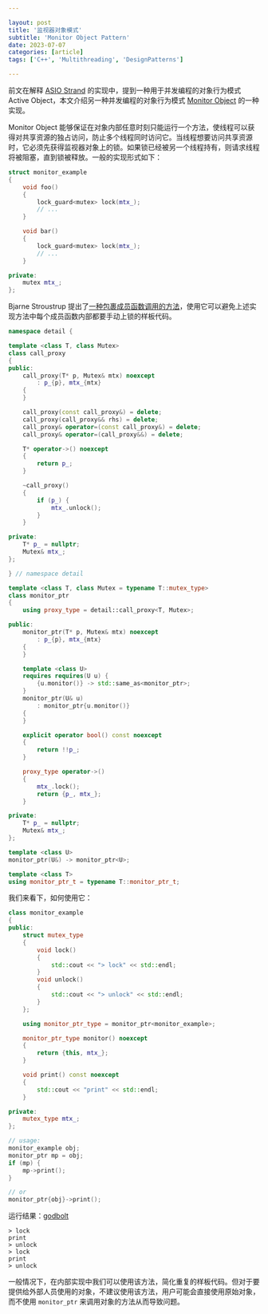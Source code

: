 ```yaml
---

layout: post
title: '监视器对象模式'
subtitle: 'Monitor Object Pattern'
date: 2023-07-07
categories: [article]
tags: ['C++', 'Multithreading', 'DesignPatterns'] 

---
```


前文在解释 [ASIO Strand](https://yanminhui.github.io/2023/07/02/asio-strand.html) 的实现中，提到一种用于并发编程的对象行为模式 Active Object，本文介绍另一种并发编程的对象行为模式 [Monitor Object](https://citeseerx.ist.psu.edu/document?repid=rep1&type=pdf&doi=29903ed1cf0a1d930e4b601f20c91da184807411) 的一种实现。

Monitor Object 能够保证在对象内部任意时刻只能运行一个方法，使线程可以获得对共享资源的独占访问，防止多个线程同时访问它。当线程想要访问共享资源时，它必须先获得监视器对象上的锁。如果锁已经被另一个线程持有，则请求线程将被阻塞，直到锁被释放。一般的实现形式如下：

```.cpp
struct monitor_example
{
    void foo()
    {
        lock_guard<mutex> lock(mtx_);
        // ...
    }

    void bar()
    {
        lock_guard<mutex> lock(mtx_);
        // ...
    }

private:
    mutex mtx_;
};
```

Bjarne Stroustrup 提出了[一种包裹成员函数调用的方法](https://www.stroustrup.com/wrapper.pdf)，使用它可以避免上述实现方法中每个成员函数内部都要手动上锁的样板代码。

```.cpp
namespace detail {

template <class T, class Mutex>
class call_proxy 
{
public:
    call_proxy(T* p, Mutex& mtx) noexcept
        : p_{p}, mtx_{mtx}
    {
    }

    call_proxy(const call_proxy&) = delete;
    call_proxy(call_proxy&& rhs) = delete;
    call_proxy& operator=(const call_proxy&) = delete;
    call_proxy& operator=(call_proxy&&) = delete;

    T* operator->() noexcept
    { 
        return p_;
    }

    ~call_proxy()
    {
        if (p_) {
            mtx_.unlock();
        }
    }

private: 
    T* p_ = nullptr;
    Mutex& mtx_;
};

} // namespace detail

template <class T, class Mutex = typename T::mutex_type>
class monitor_ptr
{
    using proxy_type = detail::call_proxy<T, Mutex>;

public:
    monitor_ptr(T* p, Mutex& mtx) noexcept
        : p_{p}, mtx_{mtx}
    {
    }

    template <class U>
    requires requires(U u) {
        {u.monitor()} -> std::same_as<monitor_ptr>;
    }
    monitor_ptr(U& u)
        : monitor_ptr{u.monitor()}
    {
    }

    explicit operator bool() const noexcept
    {
        return !!p_;
    }

    proxy_type operator->() 
    {
        mtx_.lock();
        return {p_, mtx_}; 
    }

private:
    T* p_ = nullptr;
    Mutex& mtx_;
};

template <class U>
monitor_ptr(U&) -> monitor_ptr<U>;

template <class T>
using monitor_ptr_t = typename T::monitor_ptr_t;
```

我们来看下，如何使用它：

```.cpp
class monitor_example
{
public:
    struct mutex_type
    {
        void lock()
        {
            std::cout << "> lock" << std::endl;
        }
        void unlock()
        {
            std::cout << "> unlock" << std::endl;
        }
    };

    using monitor_ptr_type = monitor_ptr<monitor_example>;

    monitor_ptr_type monitor() noexcept
    {
        return {this, mtx_};
    }

    void print() const noexcept
    {
        std::cout << "print" << std::endl;
    }

private:
    mutex_type mtx_;
};

// usage:
monitor_example obj;
monitor_ptr mp = obj;
if (mp) {
    mp->print();
}

// or
monitor_ptr{obj}->print();
```

运行结果：[godbolt](https://godbolt.org/z/WYh5Kc8nf)

    > lock
    print
    > unlock
    > lock
    print
    > unlock

一般情况下，在内部实现中我们可以使用该方法，简化重复的样板代码。但对于要提供给外部人员使用的对象，不建议使用该方法，用户可能会直接使用原始对象，而不使用 `monitor_ptr` 来调用对象的方法从而导致问题。
